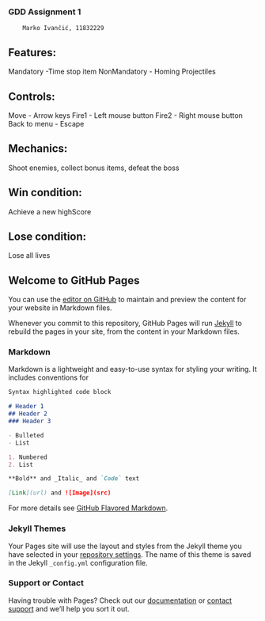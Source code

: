 ### GDD Assignment 1
        Marko Ivančić, 11832229

## Features:
Mandatory -Time stop item
NonMandatory - Homing Projectiles

## Controls:
Move - Arrow keys
Fire1 - Left mouse button
Fire2 - Right mouse button
Back to menu - Escape

## Mechanics:
Shoot enemies, collect bonus items, defeat the boss

## Win condition:
Achieve a new highScore

## Lose condition:
Lose all lives

## Welcome to GitHub Pages

You can use the [editor on GitHub](https://github.com/ljenivac/GDDBuild/edit/master/README.md) to maintain and preview the content for your website in Markdown files.

Whenever you commit to this repository, GitHub Pages will run [Jekyll](https://jekyllrb.com/) to rebuild the pages in your site, from the content in your Markdown files.

### Markdown

Markdown is a lightweight and easy-to-use syntax for styling your writing. It includes conventions for

```markdown
Syntax highlighted code block

# Header 1
## Header 2
### Header 3

- Bulleted
- List

1. Numbered
2. List

**Bold** and _Italic_ and `Code` text

[Link](url) and ![Image](src)
```

For more details see [GitHub Flavored Markdown](https://guides.github.com/features/mastering-markdown/).

### Jekyll Themes

Your Pages site will use the layout and styles from the Jekyll theme you have selected in your [repository settings](https://github.com/ljenivac/GDDBuild/settings). The name of this theme is saved in the Jekyll `_config.yml` configuration file.

### Support or Contact

Having trouble with Pages? Check out our [documentation](https://help.github.com/categories/github-pages-basics/) or [contact support](https://github.com/contact) and we’ll help you sort it out.
